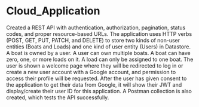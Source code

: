 # Cloud_Application
Created a REST API with authentication, authorization, pagination, status codes, and proper resource-based URLs. The application uses HTTP verbs (POST, GET, PUT, PATCH, and DELETE) to store two kinds of non-user entities (Boats and Loads) and one kind of user entity (Users) in Datastore. A boat is owned by a user. A user can own multiple boats. A boat can have zero, one, or more loads on it. A load can only be assigned to one boat. The user is shown a welcome page where they will be redirected to log in or create a new user account with a Google account, and permission to access their profile will be requested. After the user has given consent to the application to get their data from Google, it will show their JWT and display/create their user ID for this application. A Postman collection is also created, which tests the API successfully. 
